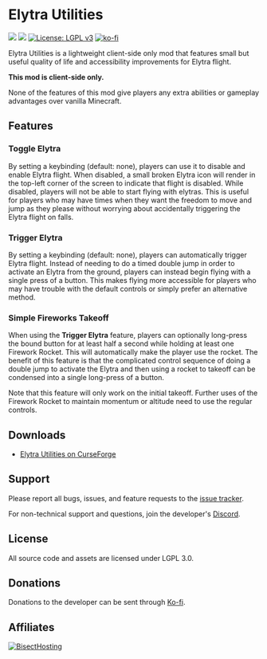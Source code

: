 # Elytra Utilities
[![](http://cf.way2muchnoise.eu/versions/elytra-utilities.svg)](https://www.curseforge.com/minecraft/mc-mods/elytra-utilities)
[![](http://cf.way2muchnoise.eu/short_elytra-utilities_downloads.svg)](https://www.curseforge.com/minecraft/mc-mods/elytra-utilities/files)
[![License: LGPL v3](https://img.shields.io/badge/License-LGPL%20v3-blue.svg?&style=flat-square)](https://www.gnu.org/licenses/lgpl-3.0)
[![ko-fi](https://img.shields.io/badge/Support%20Me-Ko--fi-%23FF5E5B?style=flat-square)](https://ko-fi.com/C0C1NL4O)

Elytra Utilities is a lightweight client-side only mod that features small but useful quality of life and accessibility
improvements for Elytra flight.

**This mod is client-side only.**

None of the features of this mod give players any extra abilities or gameplay advantages over vanilla Minecraft.

## Features

### Toggle Elytra

By setting a keybinding (default: none), players can use it to disable and enable Elytra flight. When disabled, a small
broken Elytra icon will render in the top-left corner of the screen to indicate that flight is disabled. While disabled,
players will not be able to start flying with elytras. This is useful for players who may have times when they want the
freedom to move and jump as they please without worrying about accidentally triggering the Elytra flight on falls.

### Trigger Elytra

By setting a keybinding (default: none), players can automatically trigger Elytra flight. Instead of needing to do a
timed double jump in order to activate an Elytra from the ground, players can instead begin flying with a single press
of a button. This makes flying more accessible for players who may have trouble with the default controls or simply
prefer an alternative method.

### Simple Fireworks Takeoff

When using the **Trigger Elytra** feature, players can optionally long-press the bound button for at least half a second
while holding at least one Firework Rocket. This will automatically make the player use the rocket. The benefit of this
feature is that the complicated control sequence of doing a double jump to activate the Elytra and then using a rocket
to takeoff can be condensed into a single long-press of a button.

Note that this feature will only work on the initial takeoff. Further uses of the Firework Rocket to maintain momentum
or altitude need to use the regular controls.

## Downloads
- [Elytra Utilities on CurseForge](https://www.curseforge.com/minecraft/mc-mods/elytra-utilities/files)

## Support

Please report all bugs, issues, and feature requests to the [issue tracker](https://github.com/TheIllusiveC4/ElytraUtilities/issues).

For non-technical support and questions, join the developer's [Discord](https://discord.gg/JWgrdwt).

## License

All source code and assets are licensed under LGPL 3.0.

## Donations

Donations to the developer can be sent through [Ko-fi](https://ko-fi.com/C0C1NL4O).

## Affiliates

[![BisectHosting](https://i.ibb.co/1G4QPdc/bh-illusive.png)](https://bisecthosting.com/illusive)
